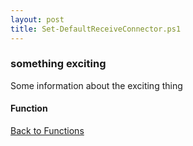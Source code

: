 ```yaml
---
layout: post
title: Set-DefaultReceiveConnector.ps1
---
```


### something exciting

Some information about the exciting thing

#### Function

<script async src="https://gist-it.appspot.com/github.com/BanterBoy/scripts-blog/blob/master/PowerShell/functions/exchange/Set-DefaultReceiveConnector.ps1" crossorigin="anonymous"></script>

<a href="/menu/_pages/functions.html">Back to Functions</a>
